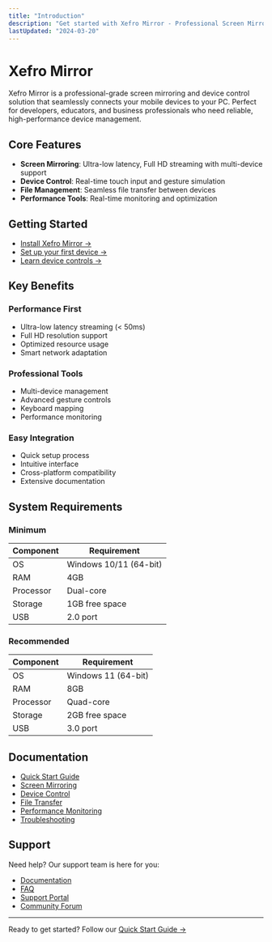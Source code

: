 ```yaml
---
title: "Introduction"
description: "Get started with Xefro Mirror - Professional Screen Mirroring & Device Control Solution"
lastUpdated: "2024-03-20"
---
```


# Xefro Mirror

Xefro Mirror is a professional-grade screen mirroring and device control solution that seamlessly connects your mobile devices to your PC. Perfect for developers, educators, and business professionals who need reliable, high-performance device management.

## Core Features

- **Screen Mirroring**: Ultra-low latency, Full HD streaming with multi-device support
- **Device Control**: Real-time touch input and gesture simulation
- **File Management**: Seamless file transfer between devices
- **Performance Tools**: Real-time monitoring and optimization

## Getting Started

* [Install Xefro Mirror →](/documentation/quick-start)
* [Set up your first device →](/documentation/screen-mirroring)
* [Learn device controls →](/documentation/device-control)

## Key Benefits

### Performance First
- Ultra-low latency streaming (< 50ms)
- Full HD resolution support
- Optimized resource usage
- Smart network adaptation

### Professional Tools
- Multi-device management
- Advanced gesture controls
- Keyboard mapping
- Performance monitoring

### Easy Integration
- Quick setup process
- Intuitive interface
- Cross-platform compatibility
- Extensive documentation

## System Requirements

### Minimum
| Component | Requirement |
|-----------|------------|
| OS | Windows 10/11 (64-bit) |
| RAM | 4GB |
| Processor | Dual-core |
| Storage | 1GB free space |
| USB | 2.0 port |

### Recommended
| Component | Requirement |
|-----------|------------|
| OS | Windows 11 (64-bit) |
| RAM | 8GB |
| Processor | Quad-core |
| Storage | 2GB free space |
| USB | 3.0 port |

## Documentation

- [Quick Start Guide](/documentation/quick-start)
- [Screen Mirroring](/documentation/screen-mirroring)
- [Device Control](/documentation/device-control)
- [File Transfer](/documentation/file-transfer)
- [Performance Monitoring](/documentation/monitoring)
- [Troubleshooting](/documentation/troubleshooting)

## Support

Need help? Our support team is here for you:

- [Documentation](/documentation)
- [FAQ](/faq)
- [Support Portal](/support)
- [Community Forum](/community)

---

Ready to get started? Follow our [Quick Start Guide →](/documentation/quick-start)